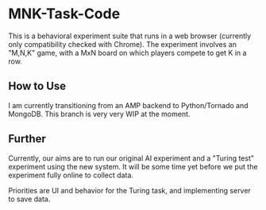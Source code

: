# MNK-Task-Code
This is a behavioral experiment suite that runs in a web browser (currently only compatibility checked with Chrome). The experiment involves an "M,N,K" game, with a MxN board on which players compete to get K in a row.

## How to Use
I am currently transitioning from an AMP backend to Python/Tornado and MongoDB. This branch is very very WIP at the moment.

## Further
Currently, our aims are to run our original AI experiment and a "Turing test" experiment using the new system. It will be some time yet before we put the experiment fully online to collect data.

Priorities are UI and behavior for the Turing task, and implementing server to save data.
